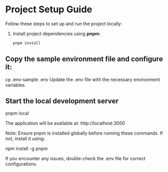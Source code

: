 # Project Setup Guide

Follow these steps to set up and run the project locally:

1. Install project dependencies using **pnpm**:
   ```bash
   pnpm install

## Copy the sample environment file and configure it:
cp .env-sample .env
Update the .env file with the necessary environment variables.

## Start the local development server
pnpm local

The application will be available at: http://localhost:3000


Note: Ensure pnpm is installed globally before running these commands. If not, install it using:

npm install -g pnpm

If you encounter any issues, double-check the .env file for correct configurations.